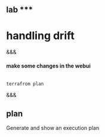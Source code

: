 <!-- .slide: data-background="#6401b5" -->
## lab ***
# handling drift

&&&
#### make some changes in the webui

<pre class='fragment fade-in' data-fragment-index="2"><code data-trim data-noescape>
terrafrom plan
</pre></code>

&&&
## plan<!-- .element: class="fragment" -->
 Generate and show an execution plan<!-- .element: class="fragment" -->

